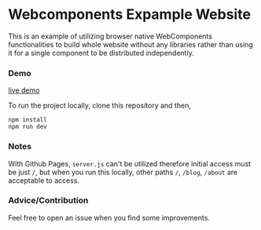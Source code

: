 # Webcomponents Expample Website
This is an example of utilizing browser native WebComponents functionalities to build whole website without any libraries rather than using it for a single component to be distributed independently.

### Demo
[live demo](https://lyonish.github.io/webcomponents-example-website/)

To run the project locally, clone this repository and then,

```
npm install
npm run dev
```

### Notes
With Github Pages, `server.js` can't be utilized therefore initial access must be just `/`, but when you run this locally, other paths `/`, `/blog`, `/about` are acceptable to access.

### Advice/Contribution
Feel free to open an issue when you find some improvements.
